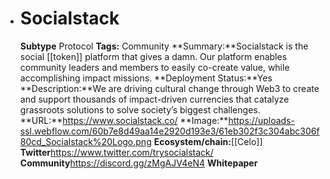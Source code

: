 - # Socialstack
  **Subtype** Protocol
  **Tags:** Community
  **Summary:**Socialstack is the social [[token]] platform that gives a damn. Our platform enables community leaders and members to easily co-create value, while accomplishing impact missions.
  **Deployment Status:**Yes
  **Description:**We are driving cultural change through Web3 to create and support thousands of impact-driven currencies that catalyze grassroots solutions to solve society’s biggest challenges. 
  **URL:**https://www.socialstack.co/
  **Image:**https://uploads-ssl.webflow.com/60b7e8d49aa14e2920d193e3/61eb302f3c304abc306f80cd_Socialstack%20Logo.png
  **Ecosystem/chain:**[[Celo]]
  **Twitter**https://www.twitter.com/trysocialstack/
  **Community**https://discord.gg/zMgAJV4eN4
  **Whitepaper**
  